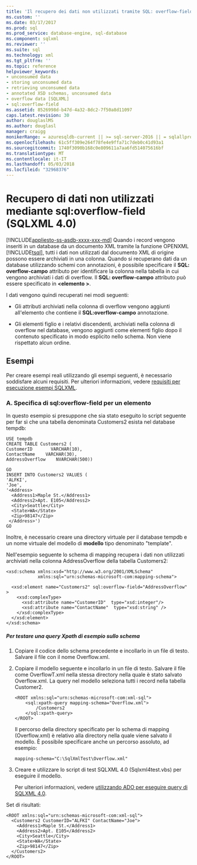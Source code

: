 ```yaml
---
title: 'Il recupero dei dati non utilizzati tramite SQL: overflow-field (SQLXML 4.0) | Documenti Microsoft'
ms.custom: ''
ms.date: 03/17/2017
ms.prod: sql
ms.prod_service: database-engine, sql-database
ms.component: sqlxml
ms.reviewer: ''
ms.suite: sql
ms.technology: xml
ms.tgt_pltfrm: ''
ms.topic: reference
helpviewer_keywords:
- unconsumed data
- storing unconsumed data
- retrieving unconsumed data
- annotated XSD schemas, unconsumed data
- overflow data [SQLXML]
- sql:overflow-field
ms.assetid: 8526998d-b47d-4a32-8dc2-7f50a8d11097
caps.latest.revision: 30
author: douglaslMS
ms.author: douglasl
manager: craigg
monikerRange: = azuresqldb-current || >= sql-server-2016 || = sqlallproducts-allversions
ms.openlocfilehash: 61c5ff309e264f78fe4e9ffa71c7deb0c41d93a1
ms.sourcegitcommit: 1740f3090b168c0e809611a7aa6fd514075616bf
ms.translationtype: MT
ms.contentlocale: it-IT
ms.lasthandoff: 05/03/2018
ms.locfileid: "32968376"
---
```

# <a name="retrieving-unconsumed-data-using-the-sqloverflow-field-sqlxml-40"></a>Recupero di dati non utilizzati mediante sql:overflow-field (SQLXML 4.0)
[!INCLUDE[appliesto-ss-asdb-xxxx-xxx-md](../../includes/appliesto-ss-asdb-xxxx-xxx-md.md)]
  Quando i record vengono inseriti in un database da un documento XML tramite la funzione OPENXML [!INCLUDE[tsql](../../includes/tsql-md.md)], tutti i dati non utilizzati dal documento XML di origine possono essere archiviati in una colonna. Quando si recuperano dati da un database utilizzando schemi con annotazioni, è possibile specificare il **SQL: overflow-campo** attributo per identificare la colonna nella tabella in cui vengono archiviati i dati di overflow. Il **SQL: overflow-campo** attributo può essere specificato in  **\<elemento >**.  
  
 I dati vengono quindi recuperati nei modi seguenti:  
  
-   Gli attributi archiviati nella colonna di overflow vengono aggiunti all'elemento che contiene il **SQL:overflow-campo** annotazione.  
  
-   Gli elementi figlio e i relativi discendenti, archiviati nella colonna di overflow nel database, vengono aggiunti come elementi figlio dopo il contenuto specificato in modo esplicito nello schema. Non viene rispettato alcun ordine.  
  
## <a name="examples"></a>Esempi  
 Per creare esempi reali utilizzando gli esempi seguenti, è necessario soddisfare alcuni requisiti. Per ulteriori informazioni, vedere [requisiti per esecuzione esempi SQLXML](../../relational-databases/sqlxml/requirements-for-running-sqlxml-examples.md).  
  
### <a name="a-specifying-sqloverflow-field-for-an-element"></a>A. Specifica di sql:overflow-field per un elemento  
 In questo esempio si presuppone che sia stato eseguito lo script seguente per far sì che una tabella denominata Customers2 esista nel database tempdb:  
  
```  
USE tempdb  
CREATE TABLE Customers2 (  
CustomerID       VARCHAR(10),   
ContactName    VARCHAR(30),   
AddressOverflow    NVARCHAR(500))  
  
GO  
INSERT INTO Customers2 VALUES (  
'ALFKI',   
'Joe',  
'<Address>  
  <Address1>Maple St.</Address1>  
  <Address2>Apt. E105</Address2>  
  <City>Seattle</City>  
  <State>WA</State>  
  <Zip>98147</Zip>  
 </Address>')  
GO  
```  
  
 Inoltre, è necessario creare una directory virtuale per il database tempdb e un nome virtuale del modello di **modello** tipo denominato "template".  
  
 Nell'esempio seguente lo schema di mapping recupera i dati non utilizzati archiviati nella colonna AddressOverflow della tabella Customers2:  
  
```  
<xsd:schema xmlns:xsd="http://www.w3.org/2001/XMLSchema"  
            xmlns:sql="urn:schemas-microsoft-com:mapping-schema">  
  
  <xsd:element name="Customers2" sql:overflow-field="AddressOverflow" >  
    <xsd:complexType>  
      <xsd:attribute name="CustomerID"  type="xsd:integer"/>  
      <xsd:attribute name="ContactName"  type="xsd:string" />  
    </xsd:complexType>  
  </xsd:element>  
</xsd:schema>  
```  
  
##### <a name="to-test-a-sample-xpath-query-against-the-schema"></a>Per testare una query Xpath di esempio sullo schema  
  
1.  Copiare il codice dello schema precedente e incollarlo in un file di testo. Salvare il file con il nome Overflow.xml.  
  
2.  Copiare il modello seguente e incollarlo in un file di testo. Salvare il file come OverflowT.xml nella stessa directory nella quale è stato salvato Overflow.xml. La query nel modello seleziona tutti i record nella tabella Customer2.  
  
    ```  
    <ROOT xmlns:sql="urn:schemas-microsoft-com:xml-sql">  
        <sql:xpath-query mapping-schema="Overflow.xml">  
            /Customers2  
        </sql:xpath-query>  
    </ROOT>  
    ```  
  
     Il percorso della directory specificato per lo schema di mapping (Overflow.xml) è relativo alla directory nella quale viene salvato il modello. È possibile specificare anche un percorso assoluto, ad esempio:  
  
    ```  
    mapping-schema="C:\SqlXmlTest\Overflow.xml"  
    ```  
  
3.  Creare e utilizzare lo script di test SQLXML 4.0 (Sqlxml4test.vbs) per eseguire il modello.  
  
     Per ulteriori informazioni, vedere [utilizzando ADO per eseguire query di SQLXML 4.0](../../relational-databases/sqlxml/using-ado-to-execute-sqlxml-4-0-queries.md).  
  
 Set di risultati:  
  
```  
<ROOT xmlns:sql="urn:schemas-microsoft-com:xml-sql">  
  <Customers2 CustomerID="ALFKI" ContactName="Joe">  
    <Address1>Maple St.</Address1>   
    <Address2>Apt. E105</Address2>   
    <City>Seattle</City>   
    <State>WA</State>   
    <Zip>98147</Zip>   
  </Customers2>  
</ROOT>  
```  
  
  
